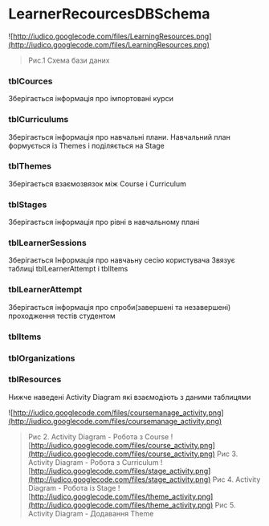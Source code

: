 # LearnerRecourcesDBSchema #

![http://iudico.googlecode.com/files/LearningResources.png](http://iudico.googlecode.com/files/LearningResources.png)

> Рис.1 Схема бази даних

### tblCources ###
Зберігається інформація про імпортовані курси

### tblCurriculums ###
Зберігається інформація про навчальні плани.
Навчальний план формується із Themes і поділяється на Stage

### tblThemes ###
Зберігається взаємозвязок між Course і Сurriculum

### tblStages ###
Зберігається інформація про рівні в навчальному плані

### tblLearnerSessions ###
Зберігається Інформація про навчаьну сесію користувача
Звязує таблиці tblLearnerAttempt і tblItems

### tblLearnerAttempt ###
Зберігається інформація про спроби(завершені та незавершені) проходження тестів студентом

### tblItems ###

### tblOrganizations ###

### tblResources ###


Нижче наведені Activity Diagram які взаємодіють з даними таблицями

![http://iudico.googlecode.com/files/coursemanage_activity.png](http://iudico.googlecode.com/files/coursemanage_activity.png)
> Рис 2. Activity Diagram - Робота з Course
![http://iudico.googlecode.com/files/course_activity.png](http://iudico.googlecode.com/files/course_activity.png)
> Рис 3. Activity Diagram - Робота з Curriculum
![http://iudico.googlecode.com/files/stage_activity.png](http://iudico.googlecode.com/files/stage_activity.png)
> Рис 4. Activity Diagram - Робота із Stage
![http://iudico.googlecode.com/files/theme_activity.png](http://iudico.googlecode.com/files/theme_activity.png)
> Рис 5. Activity Diagram - Додавання Theme